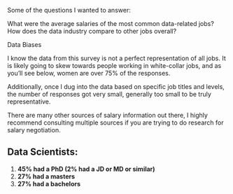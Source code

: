 
Some of the questions I wanted to answer:

What were the average salaries of the most common data-related jobs?
How does the data industry compare to other jobs overall?

Data Biases

I know the data from this survey is not a perfect representation of all jobs. It is likely going to skew towards people working in white-collar jobs, and as you’ll see below, women are over 75% of the responses.

Additionally, once I dug into the data based on specific job titles and levels, the number of responses got very small, generally too small to be truly representative.

There are many other sources of salary information out there, I highly recommend consulting multiple sources if you are trying to do research for salary negotiation.


## Data Scientists:
1. **45% had a PhD (2% had a JD or MD or similar)**
2. **27% had a masters**
3. **27% had a bachelors**


